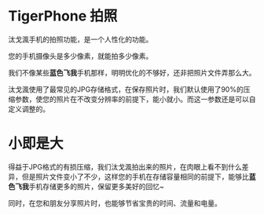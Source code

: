 # TigerPhone 拍照

汰戈渢手机的拍照功能，是一个人性化的功能。

您的手机摄像头是多少像素，就能拍多少像素。

我们不像某些**蓝色飞我**手机那样，明明优化的不够好，还非把照片文件弄那么大。

汰戈渢使用了最常见的JPG存储格式，在保存照片时，我们默认使用了90%的压缩参数，使您的照片在不改变分辨率的前提下，能小就小。而这一参数还是可以自定义调整的。

# 小即是大

得益于JPG格式的有损压缩，我们汰戈渢拍出来的照片，在肉眼上看不到什么差异，但是照片文件变小了不少，这样您的手机在存储容量相同的前提下，能够比**蓝色飞我**手机存储更多的照片，保留更多美好的回忆~

同时，在您和朋友分享照片时，也能够节省宝贵的时间、流量和电量。
